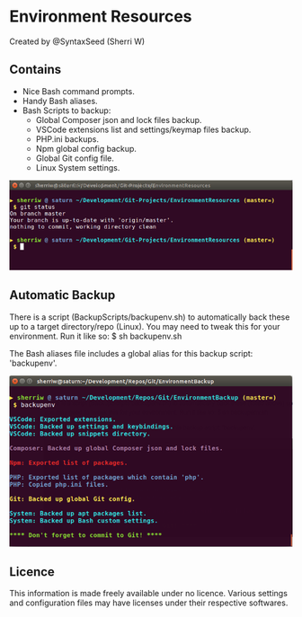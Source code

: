 # Environment Resources

Created by @SyntaxSeed (Sherri W)

## Contains ##

* Nice Bash command prompts.
* Handy Bash aliases.
* Bash Scripts to backup:
    * Global Composer json and lock files backup.
    * VSCode extensions list and settings/keymap files backup.
    * PHP.ini backups.
    * Npm global config backup.
    * Global Git config file.
    * Linux System settings.

![Bash prompt with Git info](https://github.com/syntaxseed/environmentresources/blob/master/assets/images/prompt.png)


## Automatic Backup

There is a script (BackupScripts/backupenv.sh) to automatically back these up to a target directory/repo (Linux). You may need to tweak this for your environment. Run it like so:
$ sh backupenv.sh

The Bash aliases file includes a global alias for this backup script: 'backupenv'.

![VS Code backup script.](https://github.com/syntaxseed/environmentresources/blob/master/assets/images/backup-script.png)

## Licence

This information is made freely available under no licence.
Various settings and configuration files may have licenses under their respective softwares.
